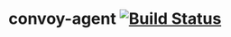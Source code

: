 # convoy-agent [![Build Status](https://drone.rancher.io/api/badges/rancher/convoy-agent/status.svg)](https://drone.rancher.io/rancher/convoy-agent)
